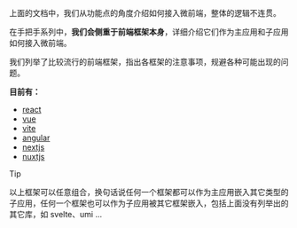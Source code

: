 上面的文档中，我们从功能点的角度介绍如何接入微前端，整体的逻辑不连贯。

在手把手系列中，**我们会侧重于前端框架本身**，详细介绍它们作为主应用和子应用如何接入微前端。

我们列举了比较流行的前端框架，指出各框架的注意事项，规避各种可能出现的问题。

**目前有：**
- [react](/zh-cn/framework/react)
- [vue](/zh-cn/framework/vue)
- [vite](/zh-cn/framework/vite)
- [angular](/zh-cn/framework/angular)
- [nextjs](/zh-cn/framework/nextjs)
- [nuxtjs](/zh-cn/framework/nuxtjs)

> [!TIP]
> 以上框架可以任意组合，换句话说任何一个框架都可以作为主应用嵌入其它类型的子应用，任何一个框架也可以作为子应用被其它框架嵌入，包括上面没有列举出的其它库，如 svelte、umi ...
